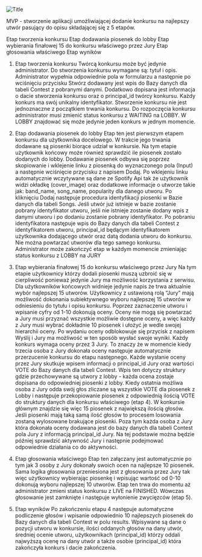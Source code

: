 ![Title](https://eo3rd-7qaaa-aaaan-qmn6q-cai.icp0.io/ptt/ptt-title.png "Title")

MVP - stworzenie aplikacji umożliwiającej dodanie konkursu na najlepszy utwór pasujący do opisu składającej się z 5 etapów. 

Etap tworzenia konkursu
Etap dodawania piosenek do lobby
Etap wybierania finałowej 15 do konkursu właściwego przez Jury 
Etap głosowania właściwego
Etap wyników


1. Etap tworzenia konkursu
Twórcą konkursu może być jedynie administrator. Do stworzenia konkursu wymagane są: tytuł i opis. Administrator wypełnia odpowiednie pola w formularzu a następnie po wciśnięciu przycisku Stwórz dodawany jest wpis do Bazy danych dla tabeli Contest z pobranymi danymi. Dodatkowo dopisana jest informacja o dacie stworzenia konkursu oraz o principal_id twórcy konkursu. Każdy konkurs ma swój unikalny identyfikator. Stworzenie konkursu nie jest jednoznaczne z początkiem trwania konkursu. Do rozpoczęcia konkursu administrator musi zmienić status konkursu z WAITING na LOBBY. W LOBBY znajdować się może jedynie jeden konkurs w jednym momencie. 


2. Etap dodawania piosenek do lobby
Etap ten jest pierwszym etapem konkursu dla użytkownika docelowego. W trakcie jego trwania dodawane są piosenki biorące udział w konkursie. Na tym etapie użytkownik końcowy może również sprawdzić ile piosenek zostało dodanych do lobby. Dodawanie piosenek odbywa się poprzez skopiowanie i wklejenie linku z piosenką do wyznaczonego pola (Input) a następnie wciśnięcie przycisku z napisem Dodaj. Po wklejeniu linku automatycznie wczytywane są dane ze Spotify Api tak że użytkownik widzi okładkę (cover_image) oraz dodatkowe informacje o utworze takie jak: band_name, song_name, popularity dla danego utworu. Po kliknięciu Dodaj następuje procedura identyfikacji piosenki w Bazie danych dla tabeli Songs. Jeśli utwór już istnieje w bazie zostanie pobrany identyfikator utworu, jeśli nie istnieje zostanie dodany wpis z danymi utworu i po dodaniu zostanie pobrany identyfikator. Po pobraniu identyfikatora następuje wpis do Bazy danych dla tabeli Contest z identyfikatorem utworu, principal_id będącym identyfikatorem użytkownika dodającego utwór oraz datą dodania utworu do konkursu. Nie można powtarzać utworów dla tego samego konkursu. Administrator może zakończyć etap w każdym momencie zmieniając status konkursu z LOBBY na JURY

3. Etap wybierania finałowej 15 do konkursu właściwego przez Jury
Na tym etapie użytkownicy którzy dodali piosenki muszą uzbroić się w cierpliwość ponieważ jedynie Jury ma możliwość korzystania z serwisu. Dla użytkowników końcowych widnieje jedynie napis że trwa aktualnie wybór najlepszej 15 utworów. Użytkownicy z ustawioną rolą “Jury” mają możliwość dokonania subiektywnego wyboru najlepszej 15 utworów w odniesieniu do tytułu i opisu konkursu. Poprzez zaznaczenie utworu i wpisanie cyfry od 1-10 dokonują oceny. Oceny nie mogą się powtarzać a Jury musi przyznać wszystkie możliwie dostępne oceny, a więc każdy z Jury musi wybrać dokładnie 10 piosenek i ułożyć je wedle swojej hierarchii oceny. Po wydaniu oceny odblokowuje się przycisk z napisem Wyślij i Jury ma możliwość w ten sposób wysłać swoje wyniki. Każdy konkurs wymaga oceny przez 3 Jury. To znaczy że w momencie kiedy trzecia osoba z Jury dokonała oceny następuje automatycznie przerzucenie konkursu do etapu następnego. Każde wysłanie oceny przez Jury skutkuje wpisem informacji o principal_id Jury oraz wartości VOTE do Bazy danych dla tabeli Contest. Wpis ten dotyczy struktury gdzie przechowywane są utwory z lobby - każda ocena zostaje dopisana do odpowiedniej piosenki z lobby. Kiedy ostatnia możliwa osoba z Jury odda swój głos zliczane są wszystkie VOTE dla piosenek z Lobby i następuje przekopiowanie piosenek z odpowiednią ilością VOTE do struktury danych dla konkursu właściwego (etap 4). W konkursie głównym znajdzie się więc 15 piosenek z największą ilością głosów. Jeśli piosenki mają taką samą ilość głosów to procesem losowania zostaną wylosowane brakujące piosenki. Poza tym każda osoba z Jury która dokonała oceny dodawana jest do bazy danych dla tabeli Contest pola Jury z informacją principal_id Jury. Na tej podstawie można będzie później sprawdzić aktywność Jury i następnie podejmować odpowiednie działania co do aktywności. 

4. Etap głosowania właściwego
Etap ten załączany jest automatycznie po tym jak 3 osoby z Jury dokonały swoich ocen na najlepsze 10 piosenek. Sama logika głosowania przeniesiona jest z głosowania przez Jury tak więc użytkownicy wybierając piosenkę i wpisując wartość od 0-10 dokonują wyboru najlepszej 10 utworów. Etap ten trwa do momentu aż administrator zmieni status konkursu z LIVE na FINISHED. Wówczas głosowanie jest zamknięte i następuje wyłonienie zwycięzców (etap 5).

5. Etap wyników
Po zakończeniu etapu 4 następuje automatyczne podliczenie głosów i wpisanie odpowiednio 10 najlepszych piosenek do Bazy danych dla tabeli Contest w polu results. Wpisywane są dane o pozycji utworu w konkursie, ilości oddanych głosów na dany utwór, średniej ocenie utworu, użytkownikach (principal_id) którzy oddali najwyższą ocenę na dany utwór a także osobie (principal_id) która zakończyła konkurs i dacie zakończenia. 


